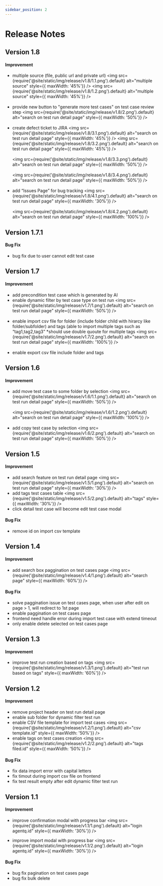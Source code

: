 ```yaml
---
sidebar_position: 2
---
```


# Release Notes


## Version 1.8

#### Improvement
- multiple source (file, public url and private url)
<img src={require('@site/static/img/release/v1.8/1.1.png').default} alt="multiple source" style={{ maxWidth: '45%'}} />
<img src={require('@site/static/img/release/v1.8/1.2.png').default} alt="multiple source" style={{ maxWidth: '45%'}} />
<br/><br/>
- provide new button to "generate more test cases" on test case review step
<img src={require('@site/static/img/release/v1.8/2.png').default} alt="search on test run detail page" style={{ maxWidth: '50%'}} />
<br/><br/>
- create defect ticket to JIRA
<img src={require('@site/static/img/release/v1.8/3.1.png').default} alt="search on test run detail page" style={{ maxWidth: '45%'}} />
<img src={require('@site/static/img/release/v1.8/3.2.png').default} alt="search on test run detail page" style={{ maxWidth: '45%'}} />
<br/><br/>
<img src={require('@site/static/img/release/v1.8/3.3.png').default} alt="search on test run detail page" style={{ maxWidth: '50%'}} />
<br/><br/>
<img src={require('@site/static/img/release/v1.8/3.4.png').default} alt="search on test run detail page" style={{ maxWidth: '50%'}} />
<br/><br/>
- add “Issues Page” for bug tracking
<img src={require('@site/static/img/release/v1.8/4.1.png').default} alt="search on test run detail page" style={{ maxWidth: '30%'}} />
<br/><br/>
<img src={require('@site/static/img/release/v1.8/4.2.png').default} alt="search on test run detail page" style={{ maxWidth: '100%'}} />


## Version 1.7.1

#### Bug Fix
- bug fix due to user cannot edit test case


## Version 1.7

#### Improvement
- add precondition test case which is generated by AI
- enable dynamic filter by test case type on test run
<img src={require('@site/static/img/release/v1.7/1.png').default} alt="search on test run detail page" style={{ maxWidth: '50%'}} />
<br/><br/>
- enable import csv file for folder (include folder child with hirarcy like folder/subfolder) and tags (able to import multiple tags such as “tag1,tag2,tag3” *should use double quoute for multiple tags
<img src={require('@site/static/img/release/v1.7/2.png').default} alt="search on test run detail page" style={{ maxWidth: '100%'}} />
<br/><br/>
- enable export csv file include folder and tags


## Version 1.6

#### Improvement
- add move test case to some folder by selection
<img src={require('@site/static/img/release/v1.6/1.1.png').default} alt="search on test run detail page" style={{ maxWidth: '50%'}} />
<br/><br/>
<img src={require('@site/static/img/release/v1.6/1.2.png').default} alt="search on test run detail page" style={{ maxWidth: '100%'}} />
<br/><br/>
- add copy test case by selection
<img src={require('@site/static/img/release/v1.6/2.png').default} alt="search on test run detail page" style={{ maxWidth: '50%'}} />


## Version 1.5

#### Improvement
- add search feature on test run detail page
<img src={require('@site/static/img/release/v1.5/1.png').default} alt="search on test run detail page" style={{ maxWidth: '30%'}} />
- add tags test cases table 
<img src={require('@site/static/img/release/v1.5/2.png').default} alt="tags" style={{ maxWidth: '30%'}} />
- click detail test case will become edit test case modal

#### Bug Fix
- remove id on import csv template


## Version 1.4

#### Improvement
- add search box paggination on test cases page
<img src={require('@site/static/img/release/v1.4/1.png').default} alt="search page" style={{ maxWidth: '60%'}} />

#### Bug Fix
- solve paggination issue on test cases page, when user after edit on page > 1, will redirect to 1st page
- enable paggination on test cases page
- frontend need handle error during import test case with extend timeout
- only enable delete selected on test cases page


## Version 1.3

#### Improvement
- improve test run creation based on tags
<img src={require('@site/static/img/release/v1.3/1.png').default} alt="test run based on tags" style={{ maxWidth: '60%'}} />


## Version 1.2

#### Improvement
- remove project header on test run detail page
- enable sub folder for dynamic filter test run
- enable CSV file template for import test cases
<img src={require('@site/static/img/release/v1.2/1.png').default} alt="csv template.id" style={{ maxWidth: '50%'}} />
- enable tags on test cases creation
<img src={require('@site/static/img/release/v1.2/2.png').default} alt="tags filed.id" style={{ maxWidth: '50%'}} />

#### Bug Fix
- fix data import error with capital letters
- fix timout during import csv file on frontend
- fix test result empty after edit dynamic filter test run


## Version 1.1

#### Improvement
- improve confirmation modal with progress bar
<img src={require('@site/static/img/release/v1.1/1.png').default} alt="login agentq.id" style={{ maxWidth: '30%'}} />

- improve import modal with progress bar
<img src={require('@site/static/img/release/v1.1/2.png').default} alt="login agentq.id" style={{ maxWidth: '30%'}} />

#### Bug Fix
- bug fix pagination on test cases page
- bug fix bulk delete
